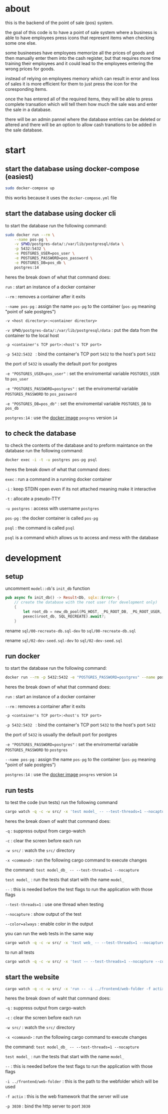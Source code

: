# about
this is the backend of the point of sale (pos) system.

the goal of this code is to have a point of sale system where a business is able to have employees press icons that represent items when checking some one else.

some busineeses have employees memorize all the prices of goods and then manually enter them into the cash register, but that requires more time training their employees and it could lead to the employees entering the wrong prices for goods.

instead of relying on employees memory which can result in error and loss of sales it is more efficient for them to just press the icon for the coresponding items.

once the has entered all of the required items, they will be able to press complete transation which will tell them how much the sale was and enter the sale in a database.

there will be an admin pannel where the database entries can be deleted or altered and there will be an option to allow cash tranations to be added in the sale database.

# start
## start the database using docker-compose (easiest)
```sh
sudo docker-compose up
```
this works because it uses the `docker-compose.yml` file

## start the database using docker cli
to start the database run the following command:
```sh
sudo docker run --rm \
	--name pos-pg \
	-v $PWD/postgres-data/:/var/lib/postgresql/data \
	-p 5432:5432 \
	-e POSTGRES_USER=pos_user \
	-e POSTGRES_PASSWORD=pos_password \
	-e POSTGRES_DB=pos_db \
	postgres:14
```
heres the break down of what that command does:

`run` : start an instance of a docker container

`--rm` :  removes a container after it exits

`--name pos-pg` : assign the name `pos-pg` to the container (`pos-pg` meaning "point of sale postgres")

`-v <host directory>:<container directory>`

`-v $PWD/postgres-data/:/var/lib/postgresql/data` :  put the data from the container to the local host

`-p <container's TCP port>:<host's TCP port>`

`-p 5432:5432 ` : bind the container's TCP port `5432` to the host's port `5432`

the port of `5432` is usually the default port for postgres

`-e "POSTGRES_USER=pos_user"` : set the enviromental variable `POSTGRES_USER` to `pos_user`

`-e "POSTGRES_PASSWORD=postgres"` : set the enviromental variable `POSTGRES_PASSWORD` to `pos_password`

`-e "POSTGRES_DB=pos_db"` : set the enviromental variable `POSTGRES_DB` to `pos_db`


`postgres:14` : use the [docker image](https://hub.docker.com/_/postgres) `posgres` version `14`

## to check the database
to check the contents of the database and to preform maintance on the database run the following command:
```sh
docker exec -i -t -u postgres pos-pg psql
```
heres the break down of what that command does:

`exec` : run a command in a running docker container

`-i` : keep STDIN open even if its not attached meaning make it interactive

`-t` : allocate a pseudo-TTY

`-u postgres` : access with username `postgres`

`pos-pg` : the docker container is called `pos-pg`

`psql` : the command is called `psql`

`psql` is a command which allows us to access and mess with the database

# development
## setup
uncomment `model::db`'s `init_db` function
```rs
pub async fn init_db() -> Result<Db, sqlx::Error> {
    // create the database with the root user (for development only)
    {
        let root_db = new_db_pool(PG_HOST, _PG_ROOT_DB, _PG_ROOT_USER, _PG_ROOT_PWD, 1).await?;
        pexec(&root_db, SQL_RECREATE).await?;
    }
```
rename `sql/00-recreate-db.sql-dev` to `sql/00-recreate-db.sql`

rename  `sql/02-dev-seed.sql-dev` to `sql/02-dev-seed.sql`

## run docker
to start the database run the following command:
```sh
docker run --rm -p 5432:5432 -e "POSTGRES_PASSWORD=postgres" --name pos-pg postgres:14
```
heres the break down of what that command does:

`run` : start an instance of a docker container

`--rm` :  removes a container after it exits

`-p <container's TCP port>:<host's TCP port>`

`-p 5432:5432 ` : bind the container's TCP port `5432` to the host's port `5432`

the port of `5432` is usually the default port for postgres

`-e "POSTGRES_PASSWORD=postgres"` : set the enviromental variable `POSTGRES_PASSWORD` to `postgres`

`--name pos-pg` : assign the name `pos-pg` to the container (`pos-pg` meaning "point of sale postgres")

`postgres:14` : use the [docker image](https://hub.docker.com/_/postgres) `posgres` version `14`

## run tests
to test the code (run tests) run the following command
```sh
cargo watch -q -c -w src/ -x 'test model_ -- --test-threads=1 --nocapture --color=always'
```
heres the break down of waht that command does:

`-q` : suppress output from cargo-watch

`-c` : clear the screen before each run

`-w src/` : watch the `src/` directory

`-x <command>` : run the following cargo command to execute changes

the command: `test model_db_ -- --test-threads=1 --nocapture`

`test model_` : run the tests that start with the name `model_`

`--` : this is needed before the test flags to run the application with those flags

`--test-threads=1` : use one thread when testing

`--nocapture` : show output of the test

`--color=always` : enable color in the output

you can run the web tests in the same way
```sh
cargo watch -q -c -w src/ -x 'test web_ -- --test-threads=1 --nocapture --color=always'
```

to run all tests
```sh
cargo watch -q -c -w src/ -x 'test -- --test-threads=1 --nocapture --color=always'
```

## start the website
```sh
cargo watch -q -c -w src/ -x 'run -- -i ../frontend/web-folder -f actix -p 3030'
```
heres the break down of waht that command does:

`-q` : suppress output from cargo-watch

`-c` : clear the screen before each run

`-w src/` : watch the `src/` directory

`-x <command>` : run the following cargo command to execute changes

the command: `test model_db_ -- --test-threads=1 --nocapture`

`test model_` : run the tests that start with the name `model_`

`--` : this is needed before the test flags to run the application with those flags

`-i ../frontend/web-folder` : this is the path to the webfolder which will be used

`-f actix` : this is the web framework that the server will use

`-p 3030` : bind the http server to port `3030`